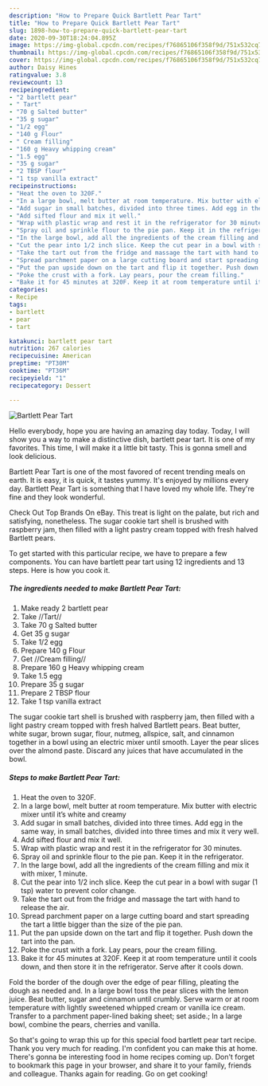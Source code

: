 ```yaml
---
description: "How to Prepare Quick Bartlett Pear Tart"
title: "How to Prepare Quick Bartlett Pear Tart"
slug: 1898-how-to-prepare-quick-bartlett-pear-tart
date: 2020-09-30T18:24:04.895Z
image: https://img-global.cpcdn.com/recipes/f76865106f358f9d/751x532cq70/bartlett-pear-tart-recipe-main-photo.jpg
thumbnail: https://img-global.cpcdn.com/recipes/f76865106f358f9d/751x532cq70/bartlett-pear-tart-recipe-main-photo.jpg
cover: https://img-global.cpcdn.com/recipes/f76865106f358f9d/751x532cq70/bartlett-pear-tart-recipe-main-photo.jpg
author: Daisy Hines
ratingvalue: 3.8
reviewcount: 13
recipeingredient:
- "2 bartlett pear"
- " Tart"
- "70 g Salted butter"
- "35 g sugar"
- "1/2 egg"
- "140 g Flour"
- " Cream filling"
- "160 g Heavy whipping cream"
- "1.5 egg"
- "35 g sugar"
- "2 TBSP flour"
- "1 tsp vanilla extract"
recipeinstructions:
- "Heat the oven to 320F."
- "In a large bowl, melt butter at room temperature. Mix butter with electric mixer until it’s white and creamy"
- "Add sugar in small batches, divided into three times. Add egg in the same way, in small batches, divided into three times and mix it very well."
- "Add sifted flour and mix it well."
- "Wrap with plastic wrap and rest it in the refrigerator for 30 minutes."
- "Spray oil and sprinkle flour to the pie pan. Keep it in the refrigerator."
- "In the large bowl, add all the ingredients of the cream filling and mix it with mixer, 1 minute."
- "Cut the pear into 1/2 inch slice. Keep the cut pear in a bowl with sugar (1 tsp) water to prevent color change."
- "Take the tart out from the fridge and massage the tart with hand to release the air."
- "Spread parchment paper on a large cutting board and start spreading the tart a little bigger than the size of the pie pan."
- "Put the pan upside down on the tart and flip it together. Push down the tart into the pan."
- "Poke the crust with a fork. Lay pears, pour the cream filling."
- "Bake it for 45 minutes at 320F. Keep it at room temperature until it cools down, and then store it in the refrigerator. Serve after it cools down."
categories:
- Recipe
tags:
- bartlett
- pear
- tart

katakunci: bartlett pear tart 
nutrition: 267 calories
recipecuisine: American
preptime: "PT30M"
cooktime: "PT36M"
recipeyield: "1"
recipecategory: Dessert

---
```



![Bartlett Pear Tart](https://img-global.cpcdn.com/recipes/f76865106f358f9d/751x532cq70/bartlett-pear-tart-recipe-main-photo.jpg)

Hello everybody, hope you are having an amazing day today. Today, I will show you a way to make a distinctive dish, bartlett pear tart. It is one of my favorites. This time, I will make it a little bit tasty. This is gonna smell and look delicious.

Bartlett Pear Tart is one of the most favored of recent trending meals on earth. It is easy, it is quick, it tastes yummy. It's enjoyed by millions every day. Bartlett Pear Tart is something that I have loved my whole life. They're fine and they look wonderful.

Check Out Top Brands On eBay. This treat is light on the palate, but rich and satisfying, nonetheless. The sugar cookie tart shell is brushed with raspberry jam, then filled with a light pastry cream topped with fresh halved Bartlett pears.


To get started with this particular recipe, we have to prepare a few components. You can have bartlett pear tart using 12 ingredients and 13 steps. Here is how you cook it.

<!--inarticleads1-->

##### The ingredients needed to make Bartlett Pear Tart:

1. Make ready 2 bartlett pear
1. Take  //Tart//
1. Take 70 g Salted butter
1. Get 35 g sugar
1. Take 1/2 egg
1. Prepare 140 g Flour
1. Get  //Cream filling//
1. Prepare 160 g Heavy whipping cream
1. Take 1.5 egg
1. Prepare 35 g sugar
1. Prepare 2 TBSP flour
1. Take 1 tsp vanilla extract


The sugar cookie tart shell is brushed with raspberry jam, then filled with a light pastry cream topped with fresh halved Bartlett pears. Beat butter, white sugar, brown sugar, flour, nutmeg, allspice, salt, and cinnamon together in a bowl using an electric mixer until smooth. Layer the pear slices over the almond paste. Discard any juices that have accumulated in the bowl. 

<!--inarticleads2-->

##### Steps to make Bartlett Pear Tart:

1. Heat the oven to 320F.
1. In a large bowl, melt butter at room temperature. Mix butter with electric mixer until it’s white and creamy
1. Add sugar in small batches, divided into three times. Add egg in the same way, in small batches, divided into three times and mix it very well.
1. Add sifted flour and mix it well.
1. Wrap with plastic wrap and rest it in the refrigerator for 30 minutes.
1. Spray oil and sprinkle flour to the pie pan. Keep it in the refrigerator.
1. In the large bowl, add all the ingredients of the cream filling and mix it with mixer, 1 minute.
1. Cut the pear into 1/2 inch slice. Keep the cut pear in a bowl with sugar (1 tsp) water to prevent color change.
1. Take the tart out from the fridge and massage the tart with hand to release the air.
1. Spread parchment paper on a large cutting board and start spreading the tart a little bigger than the size of the pie pan.
1. Put the pan upside down on the tart and flip it together. Push down the tart into the pan.
1. Poke the crust with a fork. Lay pears, pour the cream filling.
1. Bake it for 45 minutes at 320F. Keep it at room temperature until it cools down, and then store it in the refrigerator. Serve after it cools down.


Fold the border of the dough over the edge of pear filling, pleating the dough as needed and. In a large bowl toss the pear slices with the lemon juice. Beat butter, sugar and cinnamon until crumbly. Serve warm or at room temperature with lightly sweetened whipped cream or vanilla ice cream. Transfer to a parchment paper-lined baking sheet; set aside.; In a large bowl, combine the pears, cherries and vanilla. 

So that's going to wrap this up for this special food bartlett pear tart recipe. Thank you very much for reading. I'm confident you can make this at home. There's gonna be interesting food in home recipes coming up. Don't forget to bookmark this page in your browser, and share it to your family, friends and colleague. Thanks again for reading. Go on get cooking!

